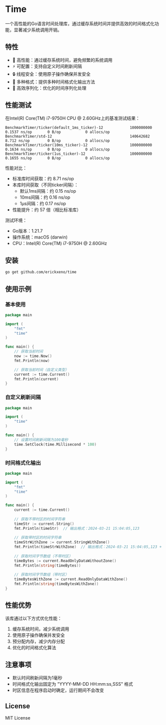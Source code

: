 # Time

一个高性能的Go语言时间处理库，通过缓存系统时间并提供高效的时间格式化功能，显著减少系统调用开销。

## 特性

- 🚀 高性能：通过缓存系统时间，避免频繁的系统调用
- ⚡ 可配置：支持自定义时间刷新间隔
- 🔒 线程安全：使用原子操作确保并发安全
- 📝 多种格式：提供多种时间格式化输出方法
- 🎯 高效序列化：优化的时间序列化处理

## 性能测试

在Intel(R) Core(TM) i7-9750H CPU @ 2.60GHz上的基准测试结果：

```
BenchmarkTimer/ticker(default_1ms_ticker)-12            1000000000               0.1537 ns/op       0 B/op           0 allocs/op
BenchmarkTimer/std-12                                   140642682                8.712 ns/op        0 B/op           0 allocs/op
BenchmarkTimer/ticker(10ms_ticker)-12                   1000000000               0.1634 ns/op       0 B/op           0 allocs/op
BenchmarkTimer/ticker(1us_ticker)-12                    1000000000               0.1655 ns/op       0 B/op           0 allocs/op
```

性能对比：
- 标准库时间获取：约 8.71 ns/op
- 本库时间获取（不同ticker间隔）：
  - 默认1ms间隔：约 0.15 ns/op
  - 10ms间隔：约 0.16 ns/op
  - 1μs间隔：约 0.17 ns/op
- 性能提升：约 57 倍（相比标准库）

测试环境：
- Go版本：1.21.7
- 操作系统：macOS (darwin)
- CPU：Intel(R) Core(TM) i7-9750H @ 2.60GHz

## 安装

```bash
go get github.com/erickxeno/time
```

## 使用示例

### 基本使用

```go
package main

import (
    "fmt"
    "time"
)

func main() {
    // 获取当前时间
    now := time.Now()
    fmt.Println(now)

    // 获取当前时间（自定义类型）
    current := time.Current()
    fmt.Println(current)
}
```

### 自定义刷新间隔

```go
package main

import (
    "time"
)

func main() {
    // 设置时间刷新间隔为100毫秒
    time.SetClock(time.Millisecond * 100)
}
```

### 时间格式化输出

```go
package main

import (
    "fmt"
    "time"
)

func main() {
    current := time.Current()
    
    // 获取不带时区的时间字符串
    timeStr := current.String()
    fmt.Println(timeStr)  // 输出格式：2024-03-21 15:04:05,123
    
    // 获取带时区的时间字符串
    timeStrWithZone := current.StringWithZone()
    fmt.Println(timeStrWithZone)  // 输出格式：2024-03-21 15:04:05,123 +0800 CST
    
    // 获取时间字节数组（不带时区）
    timeBytes := current.ReadOnlyDataWithoutZone()
    fmt.Println(string(timeBytes))
    
    // 获取时间字节数组（带时区）
    timeBytesWithZone := current.ReadOnlyDataWithZone()
    fmt.Println(string(timeBytesWithZone))
}
```

## 性能优势

该库通过以下方式优化性能：

1. 缓存系统时间，减少系统调用
2. 使用原子操作确保并发安全
3. 预分配内存，减少内存分配
4. 优化的时间格式化算法

## 注意事项

- 默认时间刷新间隔为1毫秒
- 时间格式化输出固定为 "YYYY-MM-DD HH:mm:ss,SSS" 格式
- 时区信息在程序启动时确定，运行期间不会改变

## License

MIT License